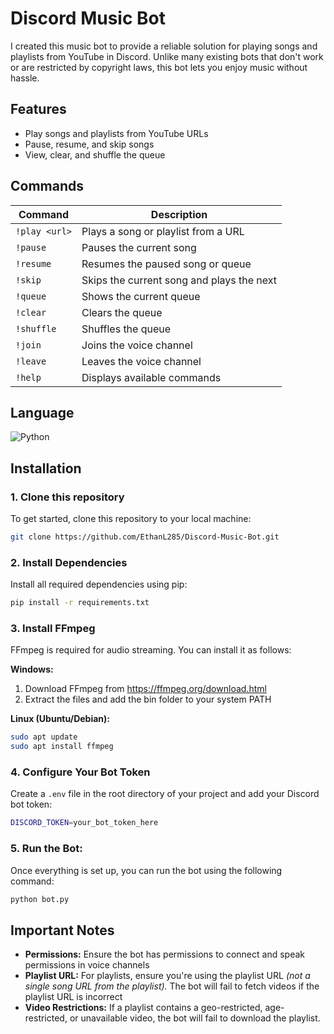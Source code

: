 # Discord Music Bot

I created this music bot to provide a reliable solution for playing songs and playlists from YouTube in Discord. Unlike many existing bots that don't work or are restricted by copyright laws, this bot lets you enjoy music without hassle.

## Features
- Play songs and playlists from YouTube URLs
- Pause, resume, and skip songs
- View, clear, and shuffle the queue

## Commands

| Command       | Description                                    |
|--------------|--------------------------------|
| `!play <url>` | Plays a song or playlist from a URL |
| `!pause`      | Pauses the current song |
| `!resume`     | Resumes the paused song or queue |
| `!skip`       | Skips the current song and plays the next |
| `!queue`      | Shows the current queue |
| `!clear`      | Clears the queue |
| `!shuffle`    | Shuffles the queue |
| `!join`       | Joins the voice channel |
| `!leave`      | Leaves the voice channel |
| `!help`       | Displays available commands |

## Language
![Python](https://img.shields.io/badge/python-3670A0?style=for-the-badge&logo=python&logoColor=ffdd54)

## Installation

### 1. Clone this repository
To get started, clone this repository to your local machine:
```bash
git clone https://github.com/EthanL285/Discord-Music-Bot.git
```
### 2. Install Dependencies
Install all required dependencies using pip:
```bash
pip install -r requirements.txt
```
### 3. Install FFmpeg
   
FFmpeg is required for audio streaming. You can install it as follows:

**Windows:**  
1. Download FFmpeg from https://ffmpeg.org/download.html
2. Extract the files and add the bin folder to your system PATH

**Linux (Ubuntu/Debian):**
```bash
sudo apt update
sudo apt install ffmpeg
```

### 4. Configure Your Bot Token
Create a `.env` file in the root directory of your project and add your Discord bot token:
```bash
DISCORD_TOKEN=your_bot_token_here
```

### 5. Run the Bot:
Once everything is set up, you can run the bot using the following command:
```bash
python bot.py
```

## Important Notes

- **Permissions:** Ensure the bot has permissions to connect and speak permissions in voice channels
- **Playlist URL:** For playlists, ensure you're using the playlist URL *(not a single song URL from the playlist).* The bot will fail to fetch videos if the playlist URL is incorrect
- **Video Restrictions:** If a playlist contains a geo-restricted, age-restricted, or unavailable video, the bot will fail to download the playlist.






